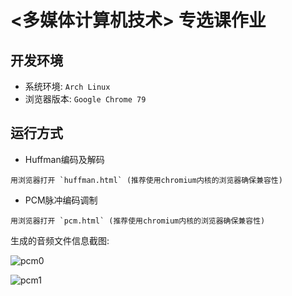 # <多媒体计算机技术> 专选课作业

## 开发环境

- 系统环境: `Arch Linux`
- 浏览器版本: `Google Chrome 79` 

## 运行方式

- Huffman编码及解码

```
用浏览器打开 `huffman.html` (推荐使用chromium内核的浏览器确保兼容性)
```

- PCM脉冲编码调制
```
用浏览器打开 `pcm.html` (推荐使用chromium内核的浏览器确保兼容性)
```

生成的音频文件信息截图:

![pcm0](https://zhouganqing.top/media/images/2019/Snipaste_2019-12-21_17-05-10.png)

![pcm1](https://zhouganqing.top/media/images/2019/Snipaste_2019-12-21_17-05-39.png)